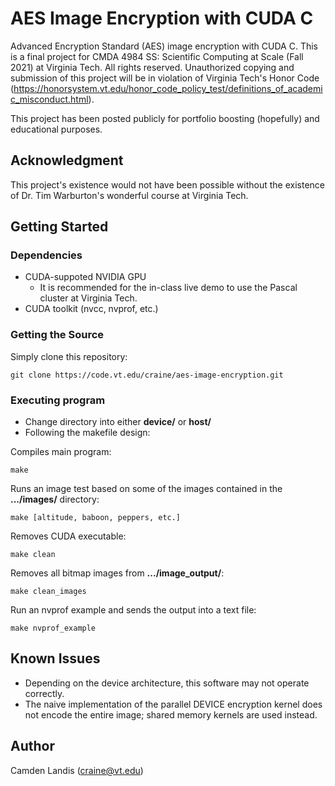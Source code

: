 # AES Image Encryption with CUDA C

Advanced Encryption Standard (AES) image encryption with CUDA C. This is a final project for CMDA 4984 SS: Scientific Computing at Scale (Fall 2021) at Virginia Tech. All rights reserved. Unauthorized copying and submission of this project will be in violation of Virginia Tech's Honor Code (https://honorsystem.vt.edu/honor_code_policy_test/definitions_of_academic_misconduct.html). 

This project has been posted publicly for portfolio boosting (hopefully) and educational purposes. 

## Acknowledgment
This project's existence would not have been possible without the existence of Dr. Tim Warburton's wonderful course at Virginia Tech.

## Getting Started

### Dependencies

* CUDA-suppoted NVIDIA GPU
    * It is recommended for the in-class live demo to use the Pascal cluster at Virginia Tech.
* CUDA toolkit (nvcc, nvprof, etc.)

### Getting the Source

Simply clone this repository:

```
git clone https://code.vt.edu/craine/aes-image-encryption.git
```

### Executing program

* Change directory into either __device/__ or __host/__
* Following the makefile design:

Compiles main program:
```
make
```

Runs an image test based on some of the images contained in the __.../images/__ directory:
```
make [altitude, baboon, peppers, etc.]
```

Removes CUDA executable:
```
make clean
```

Removes all bitmap images from __.../image_output/__:
```
make clean_images
```

Run an nvprof example and sends the output into a text file:
```
make nvprof_example
```

## Known Issues

* Depending on the device architecture, this software may not operate correctly.
* The naive implementation of the parallel DEVICE encryption kernel does not encode the entire image; shared memory kernels are used instead.

## Author

Camden Landis (craine@vt.edu)
